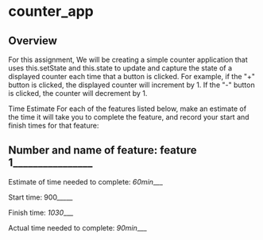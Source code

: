 # counter_app
## Overview
For this assignment, We will be creating a simple counter application that uses this.setState and this.state to update and capture the state of a displayed counter each time that a button is clicked. For example, if the "+" button is clicked, the displayed counter will increment by 1. If the "-" button is clicked, the counter will decrement by 1.

Time Estimate
For each of the features listed below, make an estimate of the time it will take you to complete the feature, and record your start and finish times for that feature:

## Number and name of feature: ________feature 1________________________

Estimate of time needed to complete: _60min____

Start time: 900_____

Finish time: _1030____

Actual time needed to complete: _90min____